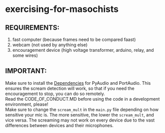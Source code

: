 # exercising-for-masochists
## REQUIREMENTS:
1. fast computer (because frames need to be compared faast)
2. webcam (not used by anything else)
3. encouragement device (high voltage transformer, arduino, relay, and some wires)
## IMPORTANT:
Make sure to install the [Dependencies](https://people.csail.mit.edu/hubert/pyaudio/) for PyAudio and PortAudio. This ensures the scream detection will work, so that if you need the encouragement to stop, you can do so remotely.<br>
Read the CODE_OF_CONDUCT.MD before using the code in a development environment, please!<br>
Make sure to change the `scream_mult` in the `main.py` file depending on how sensitive your mic is. The more sensitive, the lower the `scream_mult`, and vice versa. The screaming may not work on every device due to the vast differences between devices and their microphones.
